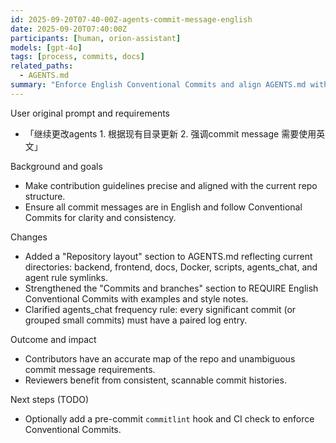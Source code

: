 ```yaml
---
id: 2025-09-20T07-40-00Z-agents-commit-message-english
date: 2025-09-20T07:40:00Z
participants: [human, orion-assistant]
models: [gpt-4o]
tags: [process, commits, docs]
related_paths:
  - AGENTS.md
summary: "Enforce English Conventional Commits and align AGENTS.md with current repository layout."
---
```


User original prompt and requirements
- 「继续更改agents 1. 根据现有目录更新 2. 强调commit message 需要使用英文」

Background and goals
- Make contribution guidelines precise and aligned with the current repo structure.
- Ensure all commit messages are in English and follow Conventional Commits for clarity and consistency.

Changes
- Added a "Repository layout" section to AGENTS.md reflecting current directories: backend, frontend, docs, Docker, scripts, agents_chat, and agent rule symlinks.
- Strengthened the "Commits and branches" section to REQUIRE English Conventional Commits with examples and style notes.
- Clarified agents_chat frequency rule: every significant commit (or grouped small commits) must have a paired log entry.

Outcome and impact
- Contributors have an accurate map of the repo and unambiguous commit message requirements.
- Reviewers benefit from consistent, scannable commit histories.

Next steps (TODO)
- Optionally add a pre-commit `commitlint` hook and CI check to enforce Conventional Commits.
